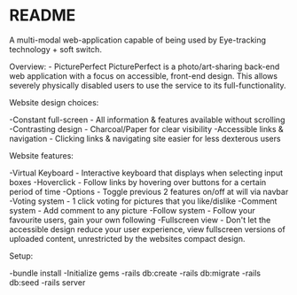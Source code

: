 # README

A multi-modal web-application capable of being used by Eye-tracking technology + soft switch.

Overview: - PicturePerfect
PicturePerfect is a photo/art-sharing back-end web application with a focus
on accessible, front-end design. This allows severely physically disabled users
to use the service to its full-functionality.

Website design choices:

-Constant full-screen - All information & features available without scrolling
-Contrasting design - Charcoal/Paper for clear visibility
-Accessible links & navigation - Clicking links & navigating site easier for less dexterous users

Website features:

-Virtual Keyboard - Interactive keyboard that displays when selecting input boxes
-Hoverclick - Follow links by hovering over buttons for a certain period of time
-Options - Toggle previous 2 features on/off at will via navbar
-Voting system - 1 click voting for pictures that you like/dislike
-Comment system - Add comment to any picture
-Follow system - Follow your favourite users, gain your own following
-Fullscreen view - Don't let the accessible design reduce your user
experience, view fullscreen versions of uploaded content, unrestricted
by the websites compact design.

Setup:

-bundle install
-Initialize gems
-rails db:create
-rails db:migrate
-rails db:seed
-rails server

